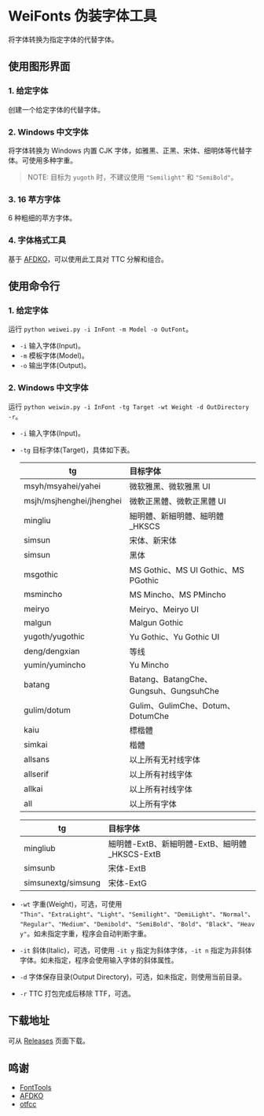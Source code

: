 # WeiFonts 伪装字体工具
将字体转换为指定字体的代替字体。

## 使用图形界面
### 1. 给定字体
创建一个给定字体的代替字体。
### 2. Windows 中文字体
将字体转换为 Windows 内置 CJK 字体，如雅黑、正黑、宋体、细明体等代替字体。可使用多种字重。
> NOTE: 目标为 `yugoth` 时，不建议使用 `"Semilight"` 和 `"SemiBold"`。
### 3. 16 苹方字体
6 种粗细的苹方字体。
### 4. 字体格式工具
基于 [AFDKO](https://github.com/adobe-type-tools/afdko/)，可以使用此工具对 TTC 分解和组合。

## 使用命令行
### 1. 给定字体
运行 `python weiwei.py -i InFont -m Model -o OutFont`。
- `-i` 输入字体(Input)。
- `-m` 模板字体(Model)。
- `-o` 输出字体(Output)。
### 2. Windows 中文字体
运行 `python weiwin.py -i InFont -tg Target -wt Weight -d OutDirectory -r`。
- `-i` 输入字体(Input)。
- `-tg` 目标字体(Target)，具体如下表。

  | tg | 目标字体 |
  | ---- | :---- |
  | msyh/msyahei/yahei   | 微软雅黑、微软雅黑 UI |
  | msjh/msjhenghei/jhenghei   | 微軟正黑體、微軟正黑體 UI |
  | mingliu | 細明體、新細明體、細明體_HKSCS |
  | simsun  | 宋体、新宋体 |
  | simsun  | 黑体 |
  | msgothic | MS Gothic、MS UI Gothic、MS PGothic |
  | msmincho | MS Mincho、MS PMincho |
  | meiryo  | Meiryo、Meiryo UI |
  | malgun  | Malgun Gothic |
  | yugoth/yugothic  | Yu Gothic、Yu Gothic UI |
  | deng/dengxian  | 等线 |
  | yumin/yumincho  | Yu Mincho |
  | batang  | Batang、BatangChe、Gungsuh、GungsuhChe |
  | gulim/dotum  | Gulim、GulimChe、Dotum、DotumChe |
  | kaiu  | 標楷體 |
  | simkai  | 楷體 |
  | allsans  | 以上所有无衬线字体 |
  | allserif  | 以上所有衬线字体 |
  | allkai  | 以上所有衬线字体 |
  | all  | 以上所有字体 |

  | tg | 目标字体 |
  | ---- | :---- |
  | mingliub   | 細明體-ExtB、新細明體-ExtB、細明體_HKSCS-ExtB |
  | simsunb   | 宋体-ExtB |
  | simsunextg/simsung   | 宋体-ExtG |

- `-wt` 字重(Weight)，可选，可使用 `"Thin"`、`"ExtraLight"`、`"Light"`、`"Semilight"`、`"DemiLight"`、`"Normal"`、`"Regular"`、`"Medium"`、`"Demibold"`、`"SemiBold"`、`"Bold"`、`"Black"`、`"Heavy"`。如未指定字重，程序会自动判断字重。
- `-it` 斜体(Italic)，可选，可使用 `-it y` 指定为斜体字体，`-it n` 指定为非斜体字体。如未指定，程序会使用输入字体的斜体属性。
- `-d` 字体保存目录(Output Directory)，可选，如未指定，则使用当前目录。
- `-r` TTC 打包完成后移除 TTF，可选。
## 下载地址
可从 [Releases](https://github.com/GuiWonder/WeiFonts/releases) 页面下载。
## 鸣谢
- [FontTools](https://github.com/fonttools/fonttools)
- [AFDKO](https://github.com/adobe-type-tools/afdko/)
- [otfcc](https://github.com/caryll/otfcc)

